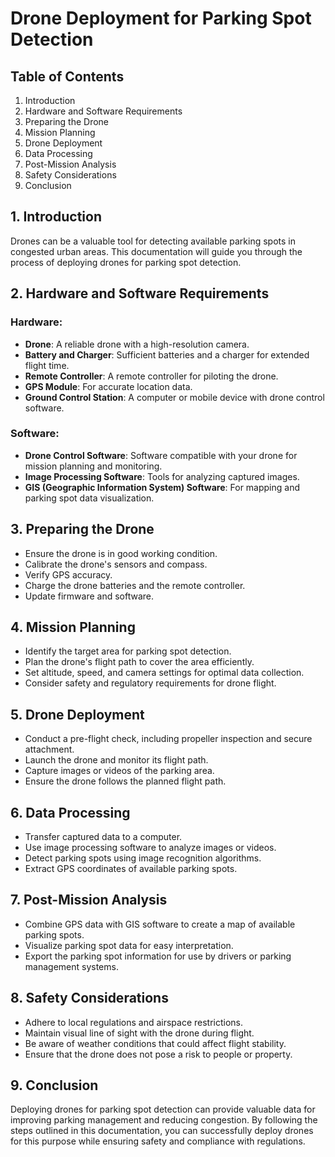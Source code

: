 # Drone Deployment for Parking Spot Detection

## Table of Contents

1. Introduction
2. Hardware and Software Requirements
3. Preparing the Drone
4. Mission Planning
5. Drone Deployment
6. Data Processing
7. Post-Mission Analysis
8. Safety Considerations
9. Conclusion

## 1. Introduction

Drones can be a valuable tool for detecting available parking spots in congested urban areas. This documentation will guide you through the process of deploying drones for parking spot detection.

## 2. Hardware and Software Requirements

### Hardware:

- **Drone**: A reliable drone with a high-resolution camera.
- **Battery and Charger**: Sufficient batteries and a charger for extended flight time.
- **Remote Controller**: A remote controller for piloting the drone.
- **GPS Module**: For accurate location data.
- **Ground Control Station**: A computer or mobile device with drone control software.

### Software:

- **Drone Control Software**: Software compatible with your drone for mission planning and monitoring.
- **Image Processing Software**: Tools for analyzing captured images.
- **GIS (Geographic Information System) Software**: For mapping and parking spot data visualization.

## 3. Preparing the Drone

- Ensure the drone is in good working condition.
- Calibrate the drone's sensors and compass.
- Verify GPS accuracy.
- Charge the drone batteries and the remote controller.
- Update firmware and software.

## 4. Mission Planning

- Identify the target area for parking spot detection.
- Plan the drone's flight path to cover the area efficiently.
- Set altitude, speed, and camera settings for optimal data collection.
- Consider safety and regulatory requirements for drone flight.

## 5. Drone Deployment

- Conduct a pre-flight check, including propeller inspection and secure attachment.
- Launch the drone and monitor its flight path.
- Capture images or videos of the parking area.
- Ensure the drone follows the planned flight path.

## 6. Data Processing

- Transfer captured data to a computer.
- Use image processing software to analyze images or videos.
- Detect parking spots using image recognition algorithms.
- Extract GPS coordinates of available parking spots.

## 7. Post-Mission Analysis

- Combine GPS data with GIS software to create a map of available parking spots.
- Visualize parking spot data for easy interpretation.
- Export the parking spot information for use by drivers or parking management systems.

## 8. Safety Considerations

- Adhere to local regulations and airspace restrictions.
- Maintain visual line of sight with the drone during flight.
- Be aware of weather conditions that could affect flight stability.
- Ensure that the drone does not pose a risk to people or property.

## 9. Conclusion

Deploying drones for parking spot detection can provide valuable data for improving parking management and reducing congestion. By following the steps outlined in this documentation, you can successfully deploy drones for this purpose while ensuring safety and compliance with regulations.
